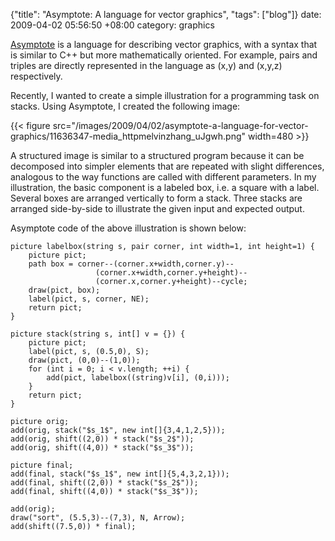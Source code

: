 {"title": "Asymptote: A language for vector graphics", "tags": ["blog"]}
date: 2009-04-02 05:56:50 +08:00
category: graphics

[Asymptote](http://asymptote.sourceforge.net/) is a language for describing
vector graphics, with a syntax that is similar to C++ but more mathematically
oriented. For example, pairs and triples are directly represented in the
language as (x,y) and (x,y,z) respectively.

Recently, I wanted to create a simple illustration for a programming task on stacks. Using Asymptote, I created the following image:

{{< figure src="/images/2009/04/02/asymptote-a-language-for-vector-graphics/11636347-media_httpmelvinzhang_uJgwh.png" width=480 >}}

A structured image is similar to a structured program because it can be
decomposed into simpler elements that are repeated with slight differences,
analogous to the way functions are called with different parameters. In my
illustration, the basic component is a labeled box, i.e. a square with a label.
Several boxes are arranged vertically to form a stack. Three stacks are
arranged side-by-side to illustrate the given input and expected output.

Asymptote code of the above illustration is shown below:
```asymptote
picture labelbox(string s, pair corner, int width=1, int height=1) {
    picture pict;
    path box = corner--(corner.x+width,corner.y)--
                   (corner.x+width,corner.y+height)--
                   (corner.x,corner.y+height)--cycle;
    draw(pict, box);
    label(pict, s, corner, NE);
    return pict;
}

picture stack(string s, int[] v = {}) {
    picture pict;
    label(pict, s, (0.5,0), S);
    draw(pict, (0,0)--(1,0));
    for (int i = 0; i < v.length; ++i) {
        add(pict, labelbox((string)v[i], (0,i)));
    }
    return pict;
}

picture orig;
add(orig, stack("$s_1$", new int[]{3,4,1,2,5}));
add(orig, shift((2,0)) * stack("$s_2$"));
add(orig, shift((4,0)) * stack("$s_3$"));

picture final;
add(final, stack("$s_1$", new int[]{5,4,3,2,1}));
add(final, shift((2,0)) * stack("$s_2$"));
add(final, shift((4,0)) * stack("$s_3$"));

add(orig);
draw("sort", (5.5,3)--(7,3), N, Arrow);
add(shift((7.5,0)) * final);
```
